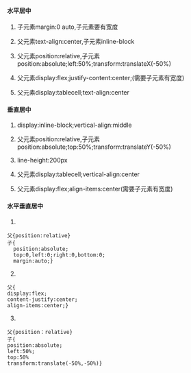 #### 水平居中

1. 子元素margin:0 auto,子元素要有宽度

2. 父元素text-align:center,子元素inline-block

3. 父元素position:relative,子元素position:absolute;left:50%;transform:translateX\(-50%\)

4. 父元素display:flex;justify-content:center;\(需要子元素有宽度\)

5. 父元素display:tablecell;text-align:center

#### 垂直居中

1. display:inline-block;vertical-align:middle

2. 父元素position:relative,子元素position:absolute;top:50%;transform:translateY\(-50%\)

3. line-height:200px

4. 父元素display:tablecell;vertical-align:center

5. 父元素display:flex;align-items:center\(需要子元素有宽度\)

#### 水平垂直居中

1.

```
父{position:relative}
子{
  position:absolute;
  top:0,left:0;right:0,bottom:0;
  margin:auto;}
```

2.

```
父{
display:flex;
content-justify:center;
align-items:center;}
```

3.

```
父{position：relative}
子{
position:absolute;
left:50%;
top:50%
transform:translate(-50%,-50%)}
```

  


